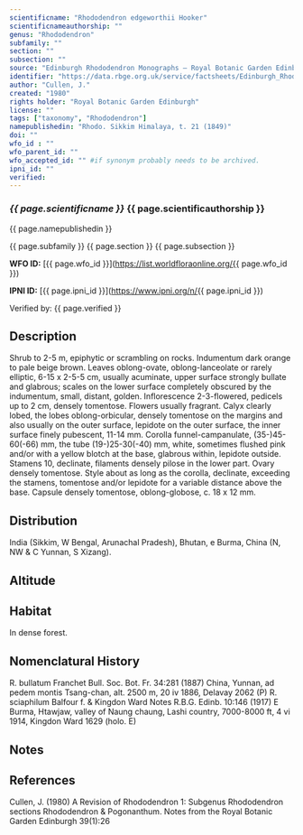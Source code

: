 ```yaml
---
scientificname: "Rhododendron edgeworthii Hooker"
scientificnameauthorship: ""
genus: "Rhododendron"
subfamily: ""
section: ""
subsection: ""
source: "Edinburgh Rhododendron Monographs – Royal Botanic Garden Edinburgh"
identifier: "https://data.rbge.org.uk/service/factsheets/Edinburgh_Rhododendron_Monographs.xhtml"
author: "Cullen, J."
created: "1980"
rights holder: "Royal Botanic Garden Edinburgh"
license: ""
tags: ["taxonomy", "Rhododendron"]
namepublishedin: "Rhodo. Sikkim Himalaya, t. 21 (1849)"
doi: ""
wfo_id : ""
wfo_parent_id: ""
wfo_accepted_id: "" #if synonym probably needs to be archived.                      
ipni_id: ""
verified:
---
```

### _{{ page.scientificname }}_ {{ page.scientificauthorship }}
 {{ page.namepublishedin }}

{{ page.subfamily }} {{ page.section }} {{ page.subsection }}

**WFO ID:** [{{ page.wfo_id }}](https://list.worldfloraonline.org/{{ page.wfo_id }})

**IPNI ID:** [{{ page.ipni_id }}](https://www.ipni.org/n/{{ page.ipni_id }})

Verified by: {{ page.verified }}



## Description
Shrub to 2-5 m, epiphytic or scrambling on rocks. Indumentum dark orange to pale beige brown. Leaves oblong-ovate, oblong-lanceolate or rarely elliptic, 6-15 x 2-5-5 cm, usually acuminate, upper surface strongly bullate and glabrous; scales on the lower surface completely obscured by the indumentum, small, distant, golden. Inflorescence 2-3-flowered, pedicels up to 2 cm, densely tomentose. Flowers usually fragrant. Calyx clearly lobed, the lobes oblong-orbicular, densely tomentose on the margins and also usually on the outer surface, lepidote on the outer surface, the inner surface finely pubescent, 11-14 mm. Corolla funnel-campanulate, (35-)45-60(-66) mm, the tube (19-)25-30(-40) mm, white, sometimes flushed pink and/or with a yellow blotch at the base, glabrous within, lepidote outside. Stamens 10, declinate, filaments densely pilose in the lower part. Ovary densely tomentose. Style about as long as the corolla, declinate, exceeding the stamens, tomentose and/or lepidote for a variable distance above the base. Capsule densely tomentose, oblong-globose, c. 18 x 12 mm.

## Distribution
India (Sikkim, W Bengal, Arunachal Pradesh), Bhutan, e Burma, China (N, NW & C Yunnan, S Xizang).

## Altitude


## Habitat
In dense forest.

## Nomenclatural History
R. bullatum Franchet Bull. Soc. Bot. Fr. 34:281 (1887) China, Yunnan, ad pedem montis Tsang-chan, alt. 2500 m, 20 iv 1886, Delavay 2062 (P) R. sciaphilum Balfour f. & Kingdon Ward Notes R.B.G. Edinb. 10:146 (1917) E Burma, Htawjaw, valley of Naung chaung, Lashi country, 7000-8000 ft, 4 vi 1914, Kingdon Ward 1629 (holo. E)
                       
## Notes


## References

Cullen, J. (1980) A Revision of Rhododendron 1: Subgenus Rhododendron sections Rhododendron & Pogonanthum. Notes from the Royal Botanic Garden Edinburgh 39(1):26
